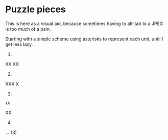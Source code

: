Puzzle pieces
=============

This is here as a visual aid, because sometimes having to alt-tab to a
JPEG is too much of a pain.

Starting with a simple scheme using asterisks to represent each unit,
until I get less lazy.

1)

   XX
   XX

2)

   XXX
    X

3)

    XX
   XX

4)
...
13)

